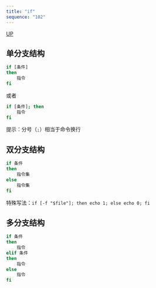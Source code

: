 ```yaml
---
title: "if"
sequence: "102"
---
```


[UP](/bash.html)


## 单分支结构

```bash
if [条件]
then
    指令
fi
```

或者

```bash
if [条件]; then
    指令
fi
```

提示：分号（`;`）相当于命令换行

## 双分支结构

```bash
if 条件
then
    指令集
else
    指令集
fi
```

特殊写法：`if [-f "$file"]; then echo 1; else echo 0; fi`

## 多分支结构

```bash
if 条件
then
    指令
elif 条件
then
    指令
else
    指令
fi
```
